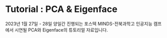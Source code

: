 # Tutorial : PCA & Eigenface 
2023년 1월 27일 - 28일 양일간 진행되는 포스텍 MINDS-전북과학고 인공지능 캠프에서 시연될 PCA와 Eigenface의 튜토리얼 자료입니다.
